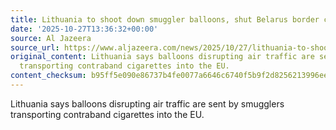 ```yaml
---
title: Lithuania to shoot down smuggler balloons, shut Belarus border crossings
date: '2025-10-27T13:36:32+00:00'
source: Al Jazeera
source_url: https://www.aljazeera.com/news/2025/10/27/lithuania-to-shoot-down-smuggler-balloons-shut-belarus-border-crossings?traffic_source=rss
original_content: Lithuania says balloons disrupting air traffic are sent by smugglers
  transporting contraband cigarettes into the EU.
content_checksum: b95ff5e090e86737b4fe0077a6646c6740f5b9f2d8256213996ee7a13c1e0b14
---
```


Lithuania says balloons disrupting air traffic are sent by smugglers transporting contraband cigarettes into the EU.

